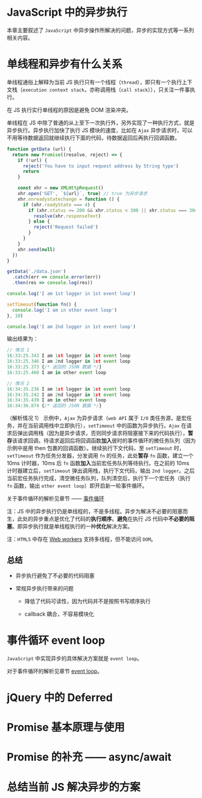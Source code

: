 # JavaScript 中的异步执行

本章主要叙述了 `JavaScript` 中异步操作所解决的问题，异步的实现方式等一系列相关内容。

# 单线程和异步有什么关系

单线程通俗上解释为当前 JS 执行只有一个线程（`thread`），即只有一个执行上下文栈（`execution context stack`，亦称调用栈（`call stack`）），只关注一件事执行。

在 JS 执行实行单线程的原因是避免 DOM 渲染冲突。

单线程在 JS 中除了普通的从上至下一次执行外，另外实现了一种执行方式，就是异步执行。异步执行加快了执行 JS 模块的速度，比如在 `Ajax` 异步请求时，可以不用等待数据返回就继续执行下面的代码，待数据返回后再执行回调函数。

```js
function getData (url) {
  return new Promise((resolve, reject) => {
    if (!url) {
      reject('You have to input request address by String type')
      return
    }

    const xhr = new XMLHttpRequest()
    xhr.open('GET', `${url}`, true) // true 为异步请求
    xhr.onreadystatechange = function () {
      if (xhr.readyState === 4) {
        if (xhr.status >= 200 && xhr.status < 300 || xhr.status === 304) {
          resolve(xhr.responseText)
        } else {
          reject('Request failed')
        }
      }
    }
    xhr.send(null)
  })
}

getData('./data.json')
  .catch(err => console.error(err))
  .then(res => console.log(res))

console.log('I am 1st logger in 1st event loop')

setTimeout(function fn() {
  console.log('I am in other event loop')
}, 10)

console.log('I am 2nd logger in 1st event loop')
```
输出结果为：
```js
// 情况 1
16:33:25.343 I am 1st logger in 1st event loop
16:33:25.346 I am 2nd logger in 1st event loop
16:33:25.373 {/* 返回的 JSON 数据 */}
16:33:25.460 I am in other event loop

// 情况 2
16:34:35.236 I am 1st logger in 1st event loop
16:34:35.242 I am 2nd logger in 1st event loop
16:34:35.439 I am in other event loop
16:34:36.874 {/* 返回的 JSON 数据 */}
```
（解析情况 1）
示例中，`Ajax` 为异步请求（`web API` 属于 `I/O` 类任务源，是宏任务，并在当前调用栈中立即执行），`setTimeout` 中的函数为异步执行。`Ajax` 在请求后弹出调用栈（因为是异步请求，否则同步请求将阻塞接下来的代码执行），**暂存**该请求回调，待请求返回后将回调函数**加入**彼时的事件循环的微任务队列（因为示例中是用 then 包裹的回调函数）。继续执行下文代码，至 `setTimeout` 时，`setTimeout` 作为任务分发器，分发调用 `fn` 的任务，此处**暂存** `fn` 函数，建立一个 10ms 计时器，10ms 后 `fn` 函数**加入**当前宏任务队列等待执行。在之前的 10ms 计时器建立后，`setTimeout` 弹出调用栈，执行下文代码，输出 `2nd logger`。之后当前宏任务执行完成，清空微任务队列，队列清空后，执行下一个宏任务（执行 `fn` 函数，输出 `other event loop`）即开启新一轮事件循环。

关于事件循环的解析见章节 —— [事件循环](js-event-loops.md)

注：JS 中的异步执行仍是单线程的，不是多线程。异步为解决不必要的阻塞而生，此处的异步重点是优化了代码的**执行顺序**。**避免**在执行 JS 代码中**不必要的阻塞**。即异步执行就是单线程执行的一种**优化**解决方案。

注：`HTML5` 中存在 [Web workers][web-works] 支持多线程，但不能访问 `DOM`。

## 总结

- 异步执行避免了不必要的代码阻塞

- 常规异步执行带来的问题

  - 降低了代码可读性，因为代码并不是按照书写顺序执行

  - callback 耦合，不容易模块化

[web-works]:https://html.spec.whatwg.org/multipage/workers.html#workers

# 事件循环 event loop

`JavaScript` 中实现异步的具体解决方案就是 `event loop`。

对于事件循环的解析见章节 [event loop](js-event-loops.md)。

# jQuery 中的 Deferred

# Promise 基本原理与使用

# Promise 的补充 —— async/await

# 总结当前 JS 解决异步的方案
